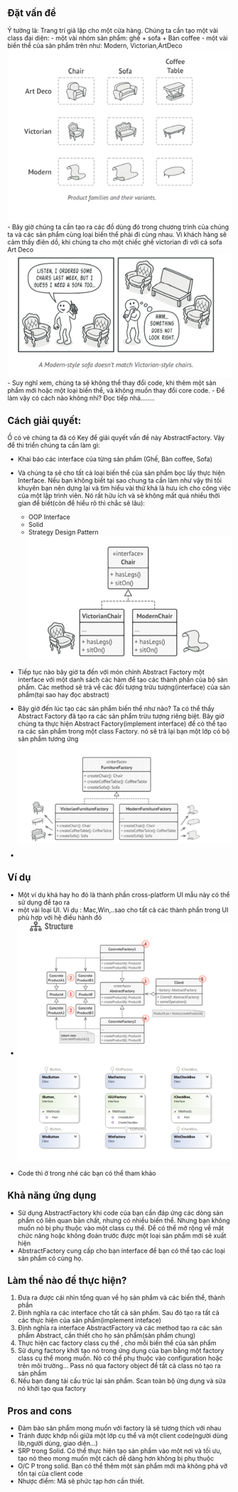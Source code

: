 ﻿## Đặt vấn đề
Ý tưởng là: Trang trí giả lập cho một cửa hàng. Chúng ta cần tạo một vài class đại diện:
	- một vài nhóm sản phẩm: ghế + sofa + Bàn coffee 
    - một vài biến thể của sản phẩm trên như: Modern, Victorian,ArtDeco
    ![File](docs/file.png) 
    - Bây giờ chúng ta cần tạo ra các đồ dùng đó trong chương trình của chúng ta và các sản phẩm cùng loại biến thể phải đi cùng nhau. Vì khách hàng sẽ cảm thấy điên dồ, khi chúng ta cho một chiếc ghế victorian đi với cá sofa Art Deco![2](docs/2.png)  
    - Suy nghĩ xem, chúng ta sẽ không thể thay đổi code, khi thêm một sản phẩm mới hoặc một loại biến thể, và không muốn thay đổi core code.
    - Để làm vậy có cách nào không nhỉ? Đọc tiếp nhá........

## Cách giải quyết:
Ồ có vẻ chúng ta đã có Key để giải quyết vấn đề này AbstractFactory. Vậy để thi triển chúng ta cần làm gì:

* Khai báo các interface của từng sản phẩm (Ghế, Bàn coffee, Sofa)
* Và chúng ta sẽ cho tất cả loại biến thể của sản phẩm bọc lấy thực hiện Interface. Nếu bạn không biết tại sao chung ta cần làm như vậy thì tôi  
    khuyên bạn nên dựng lại và tìm hiểu vài thứ khá là hưu ích cho công việc của một lập trình viên. 
    Nó rất hữu ích và sẽ không mất quá nhiều thời gian để biết(còn để hiểu rõ thì chắc sẽ lâu):
    - OOP Interface
    - Solid
    - Strategy Design Pattern
![Chair Implement](docs/ChairImplement.png)

* Tiếp tục nào bây giờ ta đến với món chính Abstract Factory một interface với một danh sách các hàm
để tạo các thành phần của bộ sản phẩm. Các method sẽ trả về các đối tượng trừu tượng(interface) của sản phẩm(tại sao hay đọc abstract)
* Bây giờ đến lúc tạo các sản phẩm biến thể như nào? Ta có thể thấy  Abstract Factory đã tạo ra các sản phẩm trừu tượng riêng biệt. Bây giờ chúng ta thực hiện
Abstract Factory(implement interface) để có thể tạo ra các sản phẩm trong một class Factory. nó sẽ trả lại bạn một lớp có bộ sản phẩm tương ứng
![Factory](docs/factory.png)
* 
## Ví dụ
* Một ví dụ khá hay ho đó là thành phần cross-platform UI mẫu này có thể sử dụng để tạo ra
* một vài loại UI. Ví dụ : Mac,Win,..sao cho tất cả các thành phần trong UI phù hợp với hệ điều hành đó
* ![F](docs/f.png)
![U I](docs/UI.png)
- Code thì ở trong nhé các bạn có thể tham khảo

## Khả năng ứng dụng

* Sử dụng AbstractFactory khi code của bạn cần đáp ứng các dòng sản phẩm có liên quan bản chất, nhưng có nhiều biến thể.
Nhưng bạn không muốn nó bị phụ thuộc vào một class cụ thể. Để có thể mở rộng về mặt chức năng hoặc
không đoán trước được một loại sản phẩm mới sẽ xuất hiện
* AbstractFactory cung cấp cho bạn interface để bạn có thể tạo các loại sản phẩm có cùng họ. 
## Làm thể nào để thực hiện?
1. Đưa ra được cái nhìn tổng quan về họ sản phẩm  và các biến thể, thành phần
2. Định nghĩa ra các interface cho tất cả sản phẩm. Sau đó tạo ra tất cả các thực hiện của sản phẩm(implement inteface)
3. Định nghĩa ra interface AbstractFactory và các method tạo ra các sản phẩm Abstract, cần thiết cho họ sản phẩm(sản phẩm chung)
4.  Thực hiện cac factory class cụ thể , cho mỗi biến thể của sản phẩm
5. Sử dụng factory khởi tạo nó trong ứng dụng của bạn bằng một factory class cụ thể mong muốn. 
Nó có thể phụ thuộc vào configuration hoặc trên môi trường... Pass nó qua factory object để tất cả class nó tạo ra sản phẩm
6. Nếu bạn đang tái cấu trúc lại sản phẩm. Scan toàn bộ ứng dụng và sửa nó khởi tạo qua factory

## Pros and cons
- Đảm bảo sản phẩm mong muốn với factory là sẽ tương thích với nhau
- Tránh được khớp nối giữa một lớp cụ thể và một client code(người dùng lib,người dùng, giao diện...)
- SRP trong Solid. Có thể thực hiện tạo sản phẩm vào một nơi và tối ưu, tạo nó theo mong muốn một cách dễ dàng hơn
không bị phụ thuộc
- O/C P trong solid. Bạn có thể thêm một sản phẩm mới mà không phá vỡ tồn tại của client code
- Nhược điểm: Mã sẽ phức tạp hơn cần thiết. 